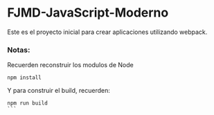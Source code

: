 # FJMD-JavaScript-Moderno


Este es el proyecto inicial para crear aplicaciones utilizando webpack.

### Notas:
Recuerden reconstruir los modulos de Node
```
npm install
````

Y para construir el build, recuerden:
````
npm run build
```